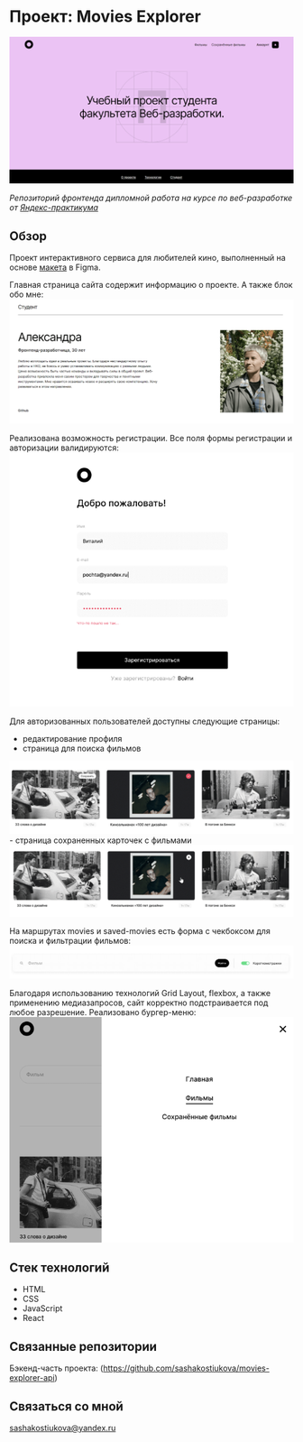 
# __Проект: Movies Explorer__
<img src="./src/images/images-for-README/main-header.png" alt="Скриншот шапки сайта">

*Репозиторий фронтенда дипломной работа на курсе по веб-разработке от [Яндекс-практикума](https://practicum.yandex.ru/ "Перейти на сайт практикума")*

## Обзор

Проект интерактивного сервиса для любителей кино, выполненный на основе [макета](https://www.figma.com/file/6FMWkB94wE7KTkcCgUXtnC/%D0%94%D0%B8%D0%BF%D0%BB%D0%BE%D0%BC%D0%BD%D1%8B%D0%B9-%D0%BF%D1%80%D0%BE%D0%B5%D0%BA%D1%82?type=design&node-id=1%3A2798&mode=design&t=frnuhMvh0xXEee0V-1 "Посмотреть макет") в Figma. 

Главная страница сайта содержит информацию о проекте. А также блок обо мне:
<img src="./src/images/images-for-README/about-me.png" alt="Скриншот раздела обо мне">

Реализована возможность регистрации. Все поля формы регистрации и авторизации валидируются:
<img src="./src/images/images-for-README/register.png" alt="Скриншот формы регистрации">

Для авторизованных пользователей доступны следующие страницы:  
- редактирование профиля
- страница для поиска фильмов
<img src="./src/images/images-for-README/movies.png" alt="Скриншот раздела фильмы">
- страница сохраненных карточек с фильмами
<img src="./src/images/images-for-README/saved-movies.png" alt="Скриншот раздела сохраненные фильмы">

На маршрутах movies и saved-movies есть форма с чекбоксом для поиска и фильтрации фильмов:
<img src="./src/images/images-for-README/checkbox.png" alt="Скриншот формы поиска">

Благодаря использованию технологий Grid Layout, flexbox, а также применению медиазапросов, сайт корректно подстраивается под любое разрешение. Реализовано бургер-меню:
<img src="./src/images/images-for-README/vertical-navigation.png" alt="Скриншот бургер-меню">

## Стек технологий

* HTML
* CSS
* JavaScript
* React

## Связанные репозитории

Бэкенд-часть проекта: (https://github.com/sashakostiukova/movies-explorer-api)

## __Связаться со мной__
sashakostiukova@yandex.ru